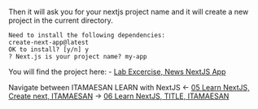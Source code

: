 Then it will ask you for your nextjs project name and it will create a new project in the current directory.

    Need to install the following dependencies:
    create-next-app@latest
    OK to install? [y/n] y
    ? Next.js is your project name? my-app

You will find the project here:
    - [Lab Excercise, News NextJS App](https://github.com/itamaesanorg/SushiJS-News)

Navigate between ITAMAESAN LEARN with NextJS
<- [05 Learn NextJS, Create next, ITAMAESAN](https://github.com/itamaesanorg/How-To-NextJS/blob/main/05%20Learn%20NextJS%2C%20Project%20specs%2C%20ITAMAESAN.md)
-> [06 Learn NextJS, TITLE, ITAMAESAN](https://github.com/itamaesanorg)
